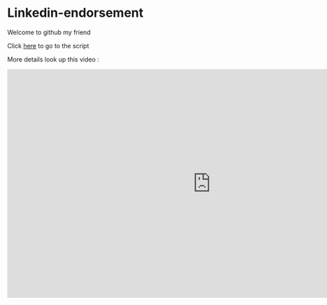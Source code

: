 # Linkedin-endorsement

Welcome to github my friend

Click <a href="./Linkedin_endorsment.js">here</a> to go to the script
<!--Images-->

More details look up this video :
<iframe width="930" height="523" src="https://www.youtube.com/embed/zrCpbBI2c3U" title="YouTube video player" frameborder="0" allow="accelerometer; autoplay; clipboard-write; encrypted-media; gyroscope; picture-in-picture" allowfullscreen></iframe>

